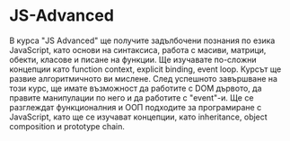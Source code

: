 # JS-Advanced
В курса "JS Advanced" ще получите задълбочени познания по езика JavaScript, като основи на синтаксиса, работа с масиви, матрици, обекти, класове и писане на функции. Ще изучавате по-сложни концепции като function context, explicit binding, event loop. Курсът ще развие алгоритмичното ви мислене. След успешното завършване на този курс, ще имате възможност да работите с DOM дървото, да правите манипулации по него и да работите с "event"-и. Ще се разглеждат функционалния и ООП подходите за програмиране с JavaScript, като ще се изучават концепции, като inheritance, object composition и prototype chain.
